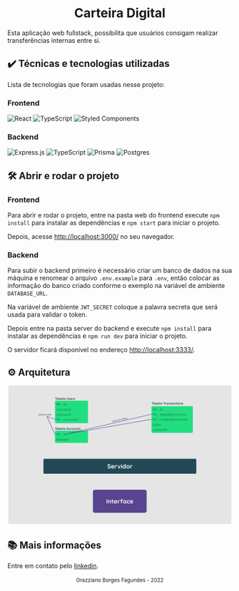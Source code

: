 <div align="center">
  <h1>Carteira Digital</h1>
</div>

Esta aplicação web fullstack, possibilita que usuários consigam realizar transferências internas entre si.

## ✔️ Técnicas e tecnologias utilizadas

Lista de tecnologias que foram usadas nesse projeto:

### Frontend

![React](https://img.shields.io/badge/react-%2320232a.svg?style=for-the-badge&logo=react&logoColor=%2361DAFB)
![TypeScript](https://img.shields.io/badge/typescript-%23007ACC.svg?style=for-the-badge&logo=typescript&logoColor=white)
![Styled Components](https://img.shields.io/badge/styled--components-DB7093?style=for-the-badge&logo=styled-components&logoColor=white)

### Backend

![Express.js](https://img.shields.io/badge/express.js-%23404d59.svg?style=for-the-badge&logo=express&logoColor=%2361DAFB)
![TypeScript](https://img.shields.io/badge/typescript-%23007ACC.svg?style=for-the-badge&logo=typescript&logoColor=white)
![Prisma](https://img.shields.io/badge/Prisma-3982CE?style=for-the-badge&logo=Prisma&logoColor=white)
![Postgres](https://img.shields.io/badge/postgres-%23316192.svg?style=for-the-badge&logo=postgresql&logoColor=white)

## 🛠️ Abrir e rodar o projeto

### Frontend

Para abrir e rodar o projeto, entre na pasta web do frontend execute `npm install` para instalar as dependências e `npm start` para iniciar o projeto.

Depois, acesse <a href="http://localhost:3000/">http://localhost:3000/</a> no seu navegador.

### Backend

Para subir o backend primeiro é necessário criar um banco de dados na sua máquina e renomear o arquivo `.env.example` para `.env`, então colocar as informação do banco criado conforme o exemplo na variável de ambiente `DATABASE_URL`.

Na variável de ambiente `JWT_SECRET` coloque a palavra secreta que será usada para validar o token.

Depois entre na pasta server do backend e execute `npm install` para instalar as dependências e `npm run dev` para iniciar o projeto.

O servidor ficará disponível no endereço <a href="http://localhost:3333/">http://localhost:3333/</a>.

## ⚙️ Arquitetura

<div align="center">
  <img src="./docs/assets/digram.png" width="500" heigth="500">
</div>

## 📚 Mais informações

Entre em contato pelo [linkedin](https://www.linkedin.com/in/grazziano-fagundes/).

<div align="center">
  <small>Grazziano Borges Fagundes - 2022</small>
</div>
